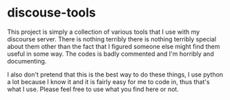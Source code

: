 # discouse-tools

This project is simply a collection of various tools that I use with my discourse server.  There is nothing terribly
there is nothing terribly special about them other than the fact that I figured someone else might find them useful in 
some way.  The codes is badly commented and I'm horribly and documenting.

I also don't pretend that this is the best way to do these things, I use python a lot because I know it and it is
fairly easy for me to code in, thus that's what I use.  Please feel free to use what you find here or not.